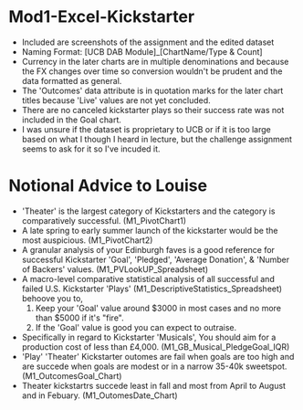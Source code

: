 # Mod1-Excel-Kickstarter
* Included are screenshots of the assignment and the edited dataset
* Naming Format: [UCB DAB Module]_[ChartName/Type & Count]
* Currency in the later charts are in multiple denominations and because the FX changes over time so conversion wouldn't be prudent and the data formatted as general.
* The 'Outcomes' data attribute is in quotation marks for the later chart titles because 'Live' values are not yet concluded.
* There are no canceled kickstarter plays so their success rate was not included in the Goal chart.
* I was unsure if the dataset is proprietary to UCB or if it is too large based on what I though I heard in lecture, but the challenge assignment seems to ask for it so I've incuded it.

# Notional Advice to Louise
* 'Theater' is the largest category of Kickstarters and the category is comparatively successful. (M1_PivotChart1)
* A late spring to early summer launch of the kickstarter would be the most auspicious. (M1_PivotChart2)
* A granular analysis of your Edinburgh faves is a good reference for successful Kickstarter 'Goal', 'Pledged', 'Average Donation', & 'Number of Backers' values. (M1_PVLookUP_Spreadsheet)
* A macro-level comparative statistical analysis of all successful and failed U.S. Kickstarter 'Plays' (M1_DescriptiveStatistics_Spreadsheet) behoove you to,
  1. Keep your 'Goal' value around $3000 in most cases and no more than $5000 if it's "fire".
  2. If the 'Goal' value is good you can expect to outraise.
* Specifically in regard to Kickstarter 'Musicals', You should aim for a production cost of less than £4,000. (M1_GB_Musical_PledgeGoal_IQR)
* 'Play' 'Theater' Kickstarter outomes are fail when goals are too high and are succede when goals are modest or in a narrow 35-40k sweetspot. (M1_OutcomesGoal_Chart)
* Theater kickstartrs succede least in fall and most from April to August and in Febuary. (M1_OutomesDate_Chart)
